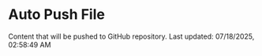 # Auto Push File

Content that will be pushed to GitHub repository.
Last updated: 07/18/2025, 02:58:49 AM